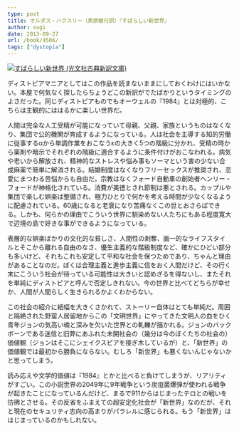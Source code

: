 ```yaml
---
type: post
title: オルダス・ハクスリー（黒原敏行訳）『すばらしい新世界』
author: sugi
date: 2013-09-27
url: /book/4506/
tags: ["dystopia"]
---
```

<a href="http://www.amazon.co.jp/exec/obidos/ASIN/4334752721/chezsugi-22/ref=nosim/" onclick="_gaq.push(['_trackEvent', 'outbound-article', 'http://www.amazon.co.jp/exec/obidos/ASIN/4334752721/chezsugi-22/ref=nosim/', '']);" name="amazletlink" target="_blank"><img src="http://i2.wp.com/ecx.images-amazon.com/images/I/41iWeAGlGHL._SL160_.jpg?w=660" alt="すばらしい新世界 (光文社古典新訳文庫)" class="alignleft" data-recalc-dims="1" /></a>

ディストピアマニアとしてはこの作品を読まないままにしておくわけにはいかない。本屋で何気なく探したらちょうどこの新訳がでたばかりというタイミングのよさだった。同じディストピアものでもオーウェルの『1984』とは対極的、こちらは主観的にははるかに楽しい世界だ。

人間は完全な人工受精が可能になっていて母親、父親、家族というものはなくなり、集団で公的機関が育成するようになっている。人は社会を主導する知的労働に従事するαから単調作業をおこなうεの大きく5つの階級に分かれ、受精の時から薬剤や暗示でそれぞれの階級に適合するように条件付けがおこなわれる。病気や老いから解放され、精神的なストレスや悩み事もソーマという害の少ない合成麻薬で簡単に解消される。結婚制度はなくなりフリーセックスが推奨され、恋愛にまつわる苦悩からも自由だ。宗教はなくフォード自動車の創始者ヘンリー・フォードが神格化されている。消費が美徳とされ節制は悪とされる。カップルや集団で楽しむ娯楽は整備され、極力ひとりで何かを考える時間が少なくなるように配慮されている。60歳になると老衰になり苦痛なくこの世とおさらばできる。しかも、何らかの理由でこういう世界に馴染めない人たちにもある程度寛大で辺境の島で好きな事ができるようになっている。

表層的な娯楽ばかりの文化的な貧しさ、人間性の剥奪、画一的なライフスタイルとそこから離れる自由のなさ、優生主義的な階級制度など、確かにひどい部分も多いけど、それもこれも安定して平和な社会を保つためであり、ちゃんと理由があることなのだ。ぼくは合理主義と進歩主義に信をおく人間だけど、その行く末にこういう社会が待っている可能性は大きいと認めざるを得ないし、またそれを単純にディストピアと呼んで否定しきれない。今の世界と比べてどちらが幸せか、人間が人間らしく生きられるかよくわからない。

この社会の紹介に紙幅を大きくさかれて、ストーリー自体はとても単純だ。周囲と隔絶された野蛮人居留地からこの「文明世界」にやってきた文明人の血をひく青年ジョンの気高い魂と深みを欠いた世界との軋轢が描かれる。ジョンのバックボーンである迷信と旧弊にあふれた未開社会の（幾分は今のぼくたちの社会の）価値観（ジョンはそこにシェイクスピアを接ぎ木しているが）と、「新世界」の価値観では最初から勝負にならない。むしろ「新世界」も悪くないんじゃないかと思ってしまう。

読み応えや文学的価値は『1984』とかと比べると負けてしまうが、リアリティがすごい。この小説世界の2049年に9年戦争という炭疽菌爆弾が使われる戦争が起きたことになっているんだけど、まるで911からはじまったテロとの戦いを彷彿とさせる。その反省をふまえての超安定化社会が「新世界」なのだが、それと現在のセキュリティ志向の高まりがパラレルに感じられる。もう「新世界」ははじまっているのかもしれない。
